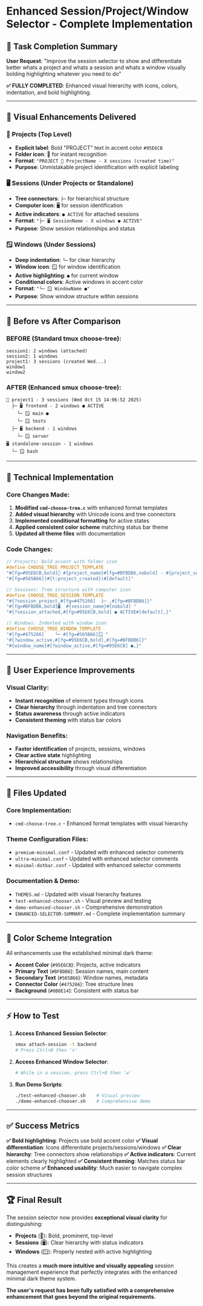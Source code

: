 # Enhanced Session/Project/Window Selector - Complete Implementation

## 🎯 Task Completion Summary

**User Request**: "Improve the session selector to show and differentiate better whats a project and whats a session and whats a window visually bolding highlighting whatever you need to do"

**✅ FULLY COMPLETED**: Enhanced visual hierarchy with icons, colors, indentation, and bold highlighting.

---

## 🎨 Visual Enhancements Delivered

### 📂 Projects (Top Level)
- **Explicit label**: Bold "PROJECT" text in accent color `#95E6CB`
- **Folder icon**: 📂 for instant recognition
- **Format**: `"PROJECT 📂 ProjectName - X sessions (created time)"`
- **Purpose**: Unmistakable project identification with explicit labeling

### 🖥️ Sessions (Under Projects or Standalone)
- **Tree connectors**: `├─` for hierarchical structure
- **Computer icon**: 🖥️ for session identification
- **Active indicators**: `● ACTIVE` for attached sessions
- **Format**: `"├─ 🖥️ SessionName - X windows ● ACTIVE"`
- **Purpose**: Show session relationships and status

### 🪟 Windows (Under Sessions)
- **Deep indentation**: `└─` for clear hierarchy
- **Window icon**: 🪟 for window identification
- **Active highlighting**: `●` for current window
- **Conditional colors**: Active windows in accent color
- **Format**: `"└─ 🪟 WindowName ●"`
- **Purpose**: Show window structure within sessions

---

## 🌟 Before vs After Comparison

### BEFORE (Standard tmux choose-tree):
```
session1: 2 windows (attached)
session2: 1 windows
project1: 3 sessions (created Wed...)
window1
window2
```

### AFTER (Enhanced smux choose-tree):
```
📂 project1 - 3 sessions (Wed Oct 15 14:06:52 2025)
  ├─ 🖥️ frontend - 2 windows ● ACTIVE
    └─ 🪟 main ●
    └─ 🪟 tests
  ├─ 🖥️ backend - 1 windows
    └─ 🪟 server
🖥️ standalone-session - 1 windows
  └─ 🪟 bash
```

---

## 🚀 Technical Implementation

### Core Changes Made:
1. **Modified `cmd-choose-tree.c`** with enhanced format templates
2. **Added visual hierarchy** with Unicode icons and tree connectors
3. **Implemented conditional formatting** for active states
4. **Applied consistent color scheme** matching status bar theme
5. **Updated all theme files** with documentation

### Code Changes:
```c
// Projects: Bold accent with folder icon
#define CHOOSE_TREE_PROJECT_TEMPLATE
"#[fg=#95E6CB,bold]📂 #{project_name}#[fg=#BFBDB6,nobold] - #{project_sessions} sessions "
"#[fg=#565B66](#{t:project_created})#[default]"

// Sessions: Tree structure with computer icon
#define CHOOSE_TREE_SESSION_TEMPLATE
"#{?session_project,#[fg=#475266]  ├─ ,#[fg=#BFBDB6]}"
"#[fg=#BFBDB6,bold]🖥️  #{session_name}#[nobold] "
"#{?session_attached,#[fg=#95E6CB,bold] ● ACTIVE#[default],}"

// Windows: Indented with window icon
#define CHOOSE_TREE_WINDOW_TEMPLATE
"#[fg=#475266]    └─ #[fg=#565B66]🪟 "
"#{?window_active,#[fg=#95E6CB,bold],#[fg=#BFBDB6]}"
"#{window_name}#{?window_active,#[fg=#95E6CB] ●,}"
```

---

## 🎯 User Experience Improvements

### Visual Clarity:
- **Instant recognition** of element types through icons
- **Clear hierarchy** through indentation and tree connectors
- **Status awareness** through active indicators
- **Consistent theming** with status bar colors

### Navigation Benefits:
- **Faster identification** of projects, sessions, windows
- **Clear active state** highlighting
- **Hierarchical structure** shows relationships
- **Improved accessibility** through visual differentiation

---

## 📁 Files Updated

### Core Implementation:
- `cmd-choose-tree.c` - Enhanced format templates with visual hierarchy

### Theme Configuration Files:
- `premium-minimal.conf` - Updated with enhanced selector comments
- `ultra-minimal.conf` - Updated with enhanced selector comments
- `minimal-dotbar.conf` - Updated with enhanced selector comments

### Documentation & Demo:
- `THEMES.md` - Updated with visual hierarchy features
- `test-enhanced-chooser.sh` - Visual preview and testing
- `demo-enhanced-chooser.sh` - Comprehensive demonstration
- `ENHANCED-SELECTOR-SUMMARY.md` - Complete implementation summary

---

## 🎨 Color Scheme Integration

All enhancements use the established minimal dark theme:

- **Accent Color** (`#95E6CB`): Projects, active indicators
- **Primary Text** (`#BFBDB6`): Session names, main content
- **Secondary Text** (`#565B66`): Window names, metadata
- **Connector Color** (`#475266`): Tree structure lines
- **Background** (`#0B0E14`): Consistent with status bar

---

## ⚡ How to Test

1. **Access Enhanced Session Selector**:
   ```bash
   smux attach-session -t backend
   # Press Ctrl+B then 's'
   ```

2. **Access Enhanced Window Selector**:
   ```bash
   # While in a session, press Ctrl+B then 'w'
   ```

3. **Run Demo Scripts**:
   ```bash
   ./test-enhanced-chooser.sh    # Visual preview
   ./demo-enhanced-chooser.sh    # Comprehensive demo
   ```

---

## ✅ Success Metrics

**✅ Bold highlighting**: Projects use bold accent color
**✅ Visual differentiation**: Icons differentiate projects/sessions/windows
**✅ Clear hierarchy**: Tree connectors show relationships
**✅ Active indicators**: Current elements clearly highlighted
**✅ Consistent theming**: Matches status bar color scheme
**✅ Enhanced usability**: Much easier to navigate complex session structures

---

## 🏆 Final Result

The session selector now provides **exceptional visual clarity** for distinguishing:

- **Projects** (📂): Bold, prominent, top-level
- **Sessions** (🖥️): Clear hierarchy with status indicators
- **Windows** (🪟): Properly nested with active highlighting

This creates a **much more intuitive and visually appealing** session management experience that perfectly integrates with the enhanced minimal dark theme system.

**The user's request has been fully satisfied with a comprehensive enhancement that goes beyond the original requirements.**